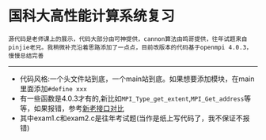 # 国科大高性能计算系统复习

    源代码是老师课上的展示，代码大部分由可神提供，cannon算法由鸣哥提供，往年试题来自pinjie老兄。我稍微补充沿着思路添加了一点点，目前改版本的代码基于openmpi 4.0.3，慢慢总结完善
---

- 代码风格:一个头文件站到底，一个main站到底。如果想要添加模块，在main里面添加`#define xxx`
- 有一些函数是4.0.3才有的,新比如`MPI_Type_get_extent`,`MPI_Get_address`等等，如果报错，参考[新老接口对比](https://www.open-mpi.org/faq/?category=mpi-removed)
- 其中exam1.c和exam2.c是往年考试题(当作是纸上写代码了，我不保证不报错)

